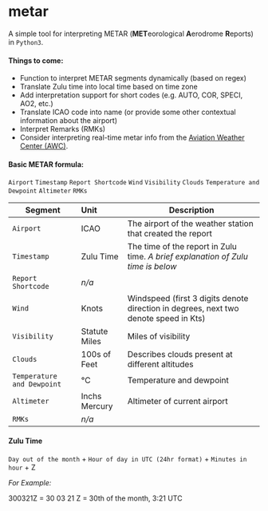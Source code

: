 # metar
A simple tool for interpreting METAR (**MET**eorological **A**erodrome **R**eports) in `Python3`.

#### Things to come:
* Function to interpret METAR segments dynamically (based on regex)
* Translate Zulu time into local time based on time zone
* Add interpretation support for short codes (e.g. AUTO, COR, SPECI, AO2, etc.)
* Translate ICAO code into name (or provide some other contextual information about the airport)
* Interpret Remarks (RMKs)
* Consider interpreting real-time metar info from the [Aviation Weather Center (AWC)](https://www.aviationweather.gov/metar).


#### Basic METAR formula:

`Airport` `Timestamp` `Report Shortcode` `Wind` `Visibility` `Clouds` `Temperature and Dewpoint` `Altimeter` `RMKs`

|Segment           |Unit          |Description
|------------------|:-------------|-----------
|`Airport`         |ICAO          |The airport of the weather station that created the report
|`Timestamp`       |Zulu Time     |The time of the report in Zulu time. _A brief explanation of Zulu time is below_
|`Report Shortcode`|_n/a_         |
|`Wind`            |Knots         |Windspeed (first 3 digits denote direction in degrees, next two denote speed in Kts)
|`Visibility`      |Statute Miles |Miles of visibility
|`Clouds`          |100s of Feet  |Describes clouds present at different altitudes
|`Temperature and Dewpoint`|°C    |Temperature and dewpoint
|`Altimeter`       |Inchs Mercury |Altimeter of current airport
|`RMKs`            |_n/a_         |



#### Zulu Time

`Day out of the month` + `Hour of day in UTC (24hr format)` + `Minutes in hour` + Z

_For Example:_

300321Z = 30 03 21 Z = 30th of the month, 3:21 UTC
